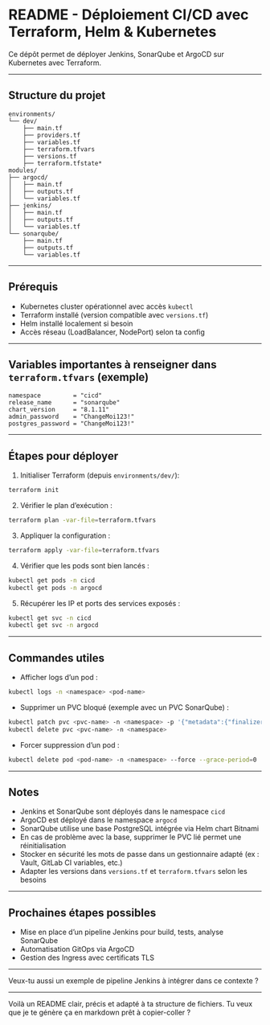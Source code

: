 

# README - Déploiement CI/CD avec Terraform, Helm & Kubernetes

Ce dépôt permet de déployer Jenkins, SonarQube et ArgoCD sur Kubernetes avec Terraform.

---

## Structure du projet

```
environments/
└── dev/
    ├── main.tf
    ├── providers.tf
    ├── variables.tf
    ├── terraform.tfvars
    ├── versions.tf
    ├── terraform.tfstate*
modules/
├── argocd/
│   ├── main.tf
│   ├── outputs.tf
│   └── variables.tf
├── jenkins/
│   ├── main.tf
│   ├── outputs.tf
│   └── variables.tf
└── sonarqube/
    ├── main.tf
    ├── outputs.tf
    └── variables.tf
```

---

## Prérequis

* Kubernetes cluster opérationnel avec accès `kubectl`
* Terraform installé (version compatible avec `versions.tf`)
* Helm installé localement si besoin
* Accès réseau (LoadBalancer, NodePort) selon ta config

---

## Variables importantes à renseigner dans `terraform.tfvars` (exemple)

```hcl
namespace         = "cicd"
release_name      = "sonarqube"
chart_version     = "8.1.11"
admin_password    = "ChangeMoi123!"
postgres_password = "ChangeMoi123!"
```

---

## Étapes pour déployer

1. Initialiser Terraform (depuis `environments/dev/`):

```bash
terraform init
```

2. Vérifier le plan d’exécution :

```bash
terraform plan -var-file=terraform.tfvars
```

3. Appliquer la configuration :

```bash
terraform apply -var-file=terraform.tfvars
```

4. Vérifier que les pods sont bien lancés :

```bash
kubectl get pods -n cicd
kubectl get pods -n argocd
```

5. Récupérer les IP et ports des services exposés :

```bash
kubectl get svc -n cicd
kubectl get svc -n argocd
```

---

## Commandes utiles

* Afficher logs d’un pod :

```bash
kubectl logs -n <namespace> <pod-name>
```

* Supprimer un PVC bloqué (exemple avec un PVC SonarQube) :

```bash
kubectl patch pvc <pvc-name> -n <namespace> -p '{"metadata":{"finalizers":null}}' --type=merge
kubectl delete pvc <pvc-name> -n <namespace>
```

* Forcer suppression d’un pod :

```bash
kubectl delete pod <pod-name> -n <namespace> --force --grace-period=0
```

---

## Notes

* Jenkins et SonarQube sont déployés dans le namespace `cicd`
* ArgoCD est déployé dans le namespace `argocd`
* SonarQube utilise une base PostgreSQL intégrée via Helm chart Bitnami
* En cas de problème avec la base, supprimer le PVC lié permet une réinitialisation
* Stocker en sécurité les mots de passe dans un gestionnaire adapté (ex : Vault, GitLab CI variables, etc.)
* Adapter les versions dans `versions.tf` et `terraform.tfvars` selon les besoins

---

## Prochaines étapes possibles

* Mise en place d’un pipeline Jenkins pour build, tests, analyse SonarQube
* Automatisation GitOps via ArgoCD
* Gestion des Ingress avec certificats TLS

---

Veux-tu aussi un exemple de pipeline Jenkins à intégrer dans ce contexte ?

---

Voilà un README clair, précis et adapté à ta structure de fichiers.
Tu veux que je te génère ça en markdown prêt à copier-coller ?
